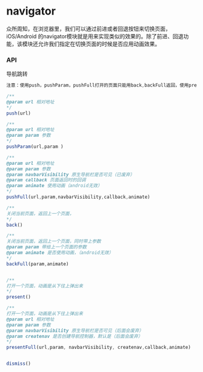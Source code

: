 # navigator

众所周知，在浏览器里，我们可以通过前进或者回退按钮来切换页面，iOS/Android 的navigator模块就是用来实现类似的效果的。除了前进、回退功能，该模块还允许我们指定在切换页面的时候是否应用动画效果。

### API

导航跳转

```js
注意：使用push，pushParam，pushFull打开的页面只能用back,backFull返回，使用present打开的页面，只能用dismiss关闭

/**
@param url 相对地址
*/
push(url)

/**
@param url 相对地址
@param param 参数
*/
pushParam(url,param )

/**
@param url 相对地址
@param param 参数
@param navbarVisibility 原生导航栏是否可见（已废弃）
@param callback 页面返回时的回调
@param animate 使用动画（android无效）
*/
pushFull(url,param,navbarVisibility,callback,animate)

/**
关闭当前页面，返回上一个页面，
*/
back()

/**
关闭当前页面，返回上一个页面，同时带上参数
@param param 带给上一个页面的参数
@param animate 是否使用动画，（android无效）
*/
backFull(param,animate)


/**
打开一个页面，动画是从下往上弹出来
*/
present()

/**
打开一个页面，动画是从下往上弹出来
@param url 相对地址
@param param 参数
@param navbarVisibility 原生导航栏是否可见（后面会废弃）
@param createnav 是否创建导航控制器，默认是（后面会废弃）
*/
presentFull(url,param, navbarVisibility, createnav,callback,animate)


dismiss()
```

```

```



